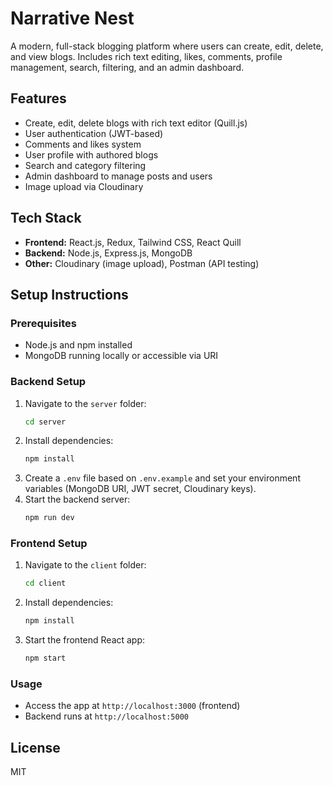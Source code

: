 # Narrative Nest

A modern, full-stack blogging platform where users can create, edit, delete, and view blogs. Includes rich text editing, likes, comments, profile management, search, filtering, and an admin dashboard.

## Features
- Create, edit, delete blogs with rich text editor (Quill.js)
- User authentication (JWT-based)
- Comments and likes system
- User profile with authored blogs
- Search and category filtering
- Admin dashboard to manage posts and users
- Image upload via Cloudinary

## Tech Stack
- **Frontend:** React.js, Redux, Tailwind CSS, React Quill
- **Backend:** Node.js, Express.js, MongoDB
- **Other:** Cloudinary (image upload), Postman (API testing)

## Setup Instructions

### Prerequisites
- Node.js and npm installed
- MongoDB running locally or accessible via URI

### Backend Setup
1. Navigate to the `server` folder:
   ```sh
   cd server
   ```
2. Install dependencies:
   ```sh
   npm install
   ```
3. Create a `.env` file based on `.env.example` and set your environment variables (MongoDB URI, JWT secret, Cloudinary keys).
4. Start the backend server:
   ```sh
   npm run dev
   ```

### Frontend Setup
1. Navigate to the `client` folder:
   ```sh
   cd client
   ```
2. Install dependencies:
   ```sh
   npm install
   ```
3. Start the frontend React app:
   ```sh
   npm start
   ```

### Usage
- Access the app at `http://localhost:3000` (frontend)
- Backend runs at `http://localhost:5000`


## License
MIT
